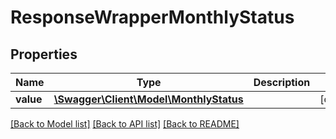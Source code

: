 # ResponseWrapperMonthlyStatus

## Properties
Name | Type | Description | Notes
------------ | ------------- | ------------- | -------------
**value** | [**\Swagger\Client\Model\MonthlyStatus**](MonthlyStatus.md) |  | [optional] 

[[Back to Model list]](../../README.md#documentation-for-models) [[Back to API list]](../../README.md#documentation-for-api-endpoints) [[Back to README]](../../README.md)

